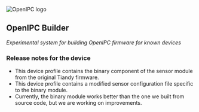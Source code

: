 ![OpenIPC logo][logo]

## OpenIPC Builder
_Experimental system for building OpenIPC firmware for known devices_


### Release notes for the device

- This device profile contains the binary component of the sensor module from the original Tiandy firmware.
- This device profile contains a modified sensor configuration file specific to the binary module.
- Currently, the binary module works better than the one we built from source code, but we are working on improvements.


[logo]: https://openipc.org/assets/openipc-logo-black.svg

